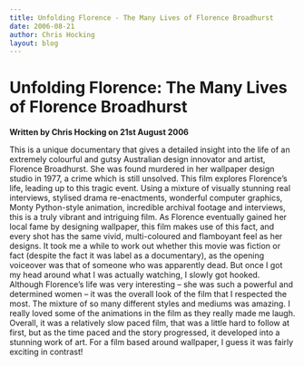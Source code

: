 ```yaml
---
title: Unfolding Florence - The Many Lives of Florence Broadhurst
date: 2006-08-21
author: Chris Hocking
layout: blog
---
```

# Unfolding Florence: The Many Lives of Florence Broadhurst

**Written by Chris Hocking on 21st August 2006**

This is a unique documentary that gives a detailed insight into the life of an extremely colourful and gutsy Australian design innovator and artist, Florence Broadhurst. She was found murdered in her wallpaper design studio in 1977, a crime which is still unsolved. This film explores Florence’s life, leading up to this tragic event. Using a mixture of visually stunning real interviews, stylised drama re-enactments, wonderful computer graphics, Monty Python-style animation, incredible archival footage and interviews, this is a truly vibrant and intriguing film. As Florence eventually gained her local fame by designing wallpaper, this film makes use of this fact, and every shot has the same vivid, multi-coloured and flamboyant feel as her designs. It took me a while to work out whether this movie was fiction or fact (despite the fact it was label as a documentary), as the opening voiceover was that of someone who was apparently dead. But once I got my head around what I was actually watching, I slowly got hooked. Although Florence’s life was very interesting – she was such a powerful and determined women – it was the overall look of the film that I respected the most. The mixture of so many different styles and mediums was amazing. I really loved some of the animations in the film as they really made me laugh. Overall, it was a relatively slow paced film, that was a little hard to follow at first, but as the time paced and the story progressed, it developed into a stunning work of art. For a film based around wallpaper, I guess it was fairly exciting in contrast!
